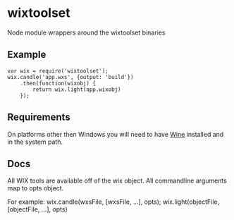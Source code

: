 # wixtoolset

Node module wrappers around the wixtoolset binaries

## Example

```
var wix = require('wixtoolset');
wix.candle('app.wxs', {output: 'build'})
	.then(function(wixobj) {
		return wix.light(app.wixobj)
	});
```

## Requirements

On platforms other then Windows you will need to have [Wine](http://winehq.org) installed and in the system path.

## Docs
All WIX tools are available off of the wix object. 
All commandline arguments map to opts object.

For example:
wix.candle(wxsFile, [wxsFile, ...], opts);
wix.light(objectFile, [objectFile, ...], opts)